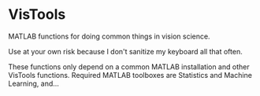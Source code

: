 # VisTools
MATLAB functions for doing common things in vision science.

Use at your own risk because I don't sanitize my keyboard all that often.

These functions only depend on a common MATLAB installation and other VisTools functions.
Required MATLAB toolboxes are Statistics and Machine Learning, and...
